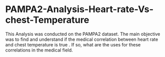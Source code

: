 # PAMPA2-Analysis-Heart-rate-Vs-chest-Temperature
This Analysis was conducted on the PAMPA2 dataset. The main objective was to find and understand if the medical correlation between heart rate and chest temperature is true . If so, what are the uses for these correlations in the medical field.
